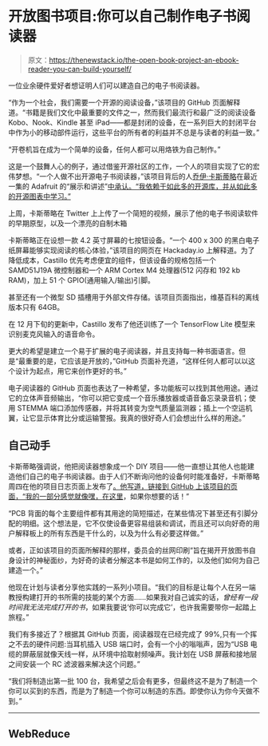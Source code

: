 # 开放图书项目:你可以自己制作电子书阅读器

> 原文：<https://thenewstack.io/the-open-book-project-an-ebook-reader-you-can-build-yourself/>

一位业余硬件爱好者想证明人们可以建造自己的电子书阅读器。

“作为一个社会，我们需要一个开源的阅读设备，”该项目的 GitHub 页面解释道。“书籍是我们文化中最重要的文件之一，然而我们最流行和最广泛的阅读设备 Kobo、Nook、Kindle 甚至 iPad——都是封闭的设备，在一系列巨大的封闭平台中作为小的移动部件运行，这些平台的所有者的利益并不总是与读者的利益一致。”

“开卷机旨在成为一个简单的设备，任何人都可以用烙铁为自己制作。”

这是一个鼓舞人心的例子，通过借鉴开源社区的工作，一个人的项目实现了它的宏伟梦想。“一个人做不出开源电子书阅读器，”该项目背后的人[乔伊·卡斯蒂略](https://twitter.com/josecastillo)在最近一集的 Adafruit 的“展示和讲述”[中承认。“我依赖于如此多的开源库，并从如此多的开源图表中学习。”](https://www.youtube.com/watch?v=iJqkwLt4Bik&feature=youtu.be&t=427)

上周，卡斯蒂略在 Twitter 上上传了一个简短的视频，展示了他的电子书阅读软件的早期原型，以及一个漂亮的自制木箱

卡斯蒂略正在设想一款 4.2 英寸屏幕的七按钮设备。“一个 400 x 300 的黑白电子纸屏幕能够实现阅读的核心体验，”该项目的网页在 Hackaday.io 上解释道。为了降低成本，Castillo 优先考虑便宜的组件，但该设备的规格包括一个 SAMD51J19A 微控制器和一个 ARM Cortex M4 处理器(512 闪存和 192 kb RAM)，加上 51 个 GPIO(通用输入/输出)引脚。

甚至还有一个微型 SD 插槽用于外部文件存储。该项目页面指出，维基百科的离线版本只有 64GB。

在 12 月下旬的更新中，Castillo 发布了他还训练了一个 TensorFlow Lite 模型来识别麦克风输入的语音命令。

更大的希望是建立一个易于扩展的电子阅读器，并且支持每一种书面语言。但是“最重要的是，它应该是开放的，”GitHub 页面补充道，“这样任何人都可以以这个设计为起点，用它来创作更好的书。”

电子阅读器的 GitHub 页面也表达了一种希望，多功能板可以找到其他用途。通过它的立体声音频输出，“你可以把它变成一个音乐播放器或语音备忘录录音机；使用 STEMMA 端口添加传感器，并将其转变为空气质量监测器；插上一个空运机翼，让它显示体育比分或运输警报。我真的很好奇人们会想出什么样的用途。”

## 自己动手

卡斯蒂略强调说，他把阅读器想象成一个 DIY 项目——他一直想让其他人也能建造他们自己的电子书阅读器。由于人们不断询问他的设备何时能准备好，卡斯蒂略周四在他的项目日志页面上发布了[。他写道，链接到 GitHub 上该项目的页面，“我的一部分感觉就像嘿，](https://hackaday.io/project/168761-the-open-book-feather/log/173457-on-how-to-get-there-from-here)[在这里](https://github.com/joeycastillo/The-Open-Book)，如果你想要的话！”

“PCB 背面的每个主要组件都有其用途的简短描述，在某些情况下甚至还有引脚分配的明细。这个想法是，它不仅使设备更容易组装和调试，而且还可以向好奇的用户解释板上的所有东西是干什么的，以及为什么有必要这样做。”

或者，正如该项目的页面所解释的那样，委员会的丝网印刷“旨在揭开开放图书自身设计的神秘面纱，为好奇的读者分解这本书是如何工作的，以及他们如何为自己建造一个。”

他现在计划与读者分享他实践的一系列小项目。“我们的目标是让每个人在另一端教授构建打开的书所需的技能的某个方面……如果我对自己诚实的话，*曾经有一段时间我无法完成打开的书*，如果我要说‘你可以完成它’，也许我需要带你一起踏上旅程。”

我们有多接近了？根据其 GitHub 页面，阅读器现在已经完成了 99%,只有一个挥之不去的硬件问题:当耳机插入 USB 端口时，会有一个小的嗡嗡声，因为“USB 电缆的屏蔽层就像天线一样，从环境中拾取射频噪声。我计划在 USB 屏蔽和接地层之间安装一个 RC 滤波器来解决这个问题。”

“我们将制造出第一批 100 台，我希望之后会有更多，但最终这不是为了制造一个你可以买到的东西，而是为了制造一个你可以制造的东西。即使你认为你今天做不到。”

* * *

## WebReduce

<svg xmlns:xlink="http://www.w3.org/1999/xlink" viewBox="0 0 68 31" version="1.1"><title>Group</title> <desc>Created with Sketch.</desc></svg>